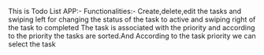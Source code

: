 This is Todo List APP:- Functionalities:- Create,delete,edit the tasks and swiping left for changing the status of the task to active and swiping right of the task to completed The task is associated with the priority and according to the priority the tasks are sorted.And According to the task priority we can select the task
